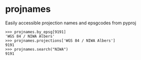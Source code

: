 # projnames
Easily accessible projection names and epsgcodes from pyproj

```
>>> projnames.by_epsg[9191]
'WGS 84 / NIWA Albers'
>>> projnames.projections['WGS 84 / NIWA Albers']
9191
>>> projnames.search("NIWA")
9191
```
